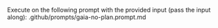 Execute on the following prompt with the provided input (pass the input along): .github/prompts/gaia-no-plan.prompt.md